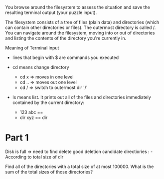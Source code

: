 
You browse around the filesystem to assess the situation and save the resulting terminal output (your puzzle input).

The filesystem consists of a tree of files (plain data) and directories (which can contain other directories or files). The outermost directory is called /. You can navigate around the filesystem, moving into or out of directories and listing the contents of the directory you're currently in.

Meaning of Terminal input

- lines that begin with $ are commands you executed

- cd means change directory
  - cd x  => moves in one level  
  - cd .. => moves out one level
  - cd /  => switch to outermost dir '/'
  
- ls means list. It prints out all of the files and directories immediately contained by the current directory:
  - 123 abc == <size> <filename>
  - dir xyz == dir <dirname>

# Part 1

Disk is full => need to find delete good deletion candidate directiories :
    - According to total size of dir
  
Find all of the directories with a total size of at most 100000. What is the sum of the total sizes of those directories?